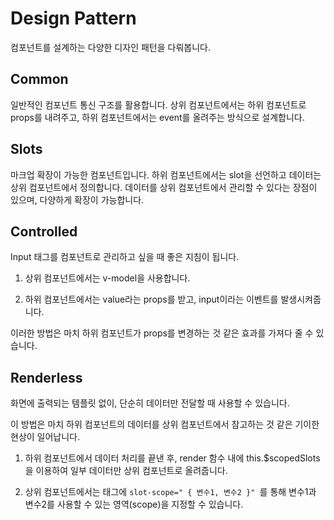 # Design Pattern

컴포넌트를 설계하는 다양한 디자인 패턴을 다뤄봅니다.

## Common

일반적인 컴포넌트 통신 구조를 활용합니다. 상위 컴포넌트에서는 하위 컴포넌트로 props를 내려주고, 하위 컴포넌트에서는 event를 올려주는 방식으로 설계합니다.

## Slots

마크업 확장이 가능한 컴포넌트입니다. 하위 컴포넌트에서는 slot을 선언하고 데이터는 상위 컴포넌트에서 정의합니다. 데이터를 상위 컴포넌트에서 관리할 수 있다는 장점이 있으며, 다양하게 확장이 가능합니다.

## Controlled

Input 태그를 컴포넌트로 관리하고 싶을 때 좋은 지침이 됩니다.

1. 상위 컴포넌트에서는 v-model을 사용합니다.

2. 하위 컴포넌트에서는 value라는 props를 받고, input이라는 이벤트를 발생시켜줍니다.

이러한 방법은 마치 하위 컴포넌트가 props를 변경하는 것 같은 효과를 가져다 줄 수 있습니다.

## Renderless

화면에 출력되는 템플릿 없이, 단순히 데이터만 전달할 때 사용할 수 있습니다.

이 방법은 마치 하위 컴포넌트의 데이터를 상위 컴포넌트에서 참고하는 것 같은 기이한 현상이 일어납니다. 

1. 하위 컴포넌트에서 데이터 처리를 끝낸 후, render 함수 내에 this.$scopedSlots을 이용하여 일부 데이터만 상위 컴포넌트로 올려줍니다.

2. 상위 컴포넌트에서는 태그에 `slot-scope=" { 변수1, 변수2 }" `를 통해 변수1과 변수2를 사용할 수 있는 영역(scope)을 지정할 수 있습니다.

